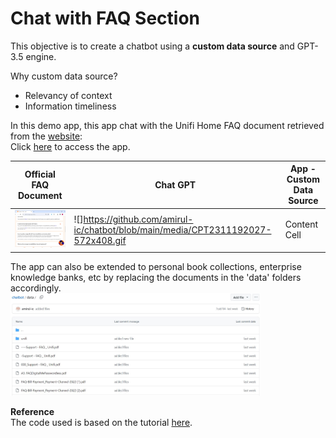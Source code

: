 # Chat with FAQ Section

This objective is to create a chatbot using a **custom data source** and GPT-3.5 engine.  <br>  

Why custom data source?
* Relevancy of context <br>
* Information timeliness


In this demo app, this app chat with the Unifi Home FAQ document retrieved from the [website](https://unifi.com.my/support/faq): <br>Click [here](https://faq-chatbot.streamlit.app/) to access the app.

| Official FAQ Document|Chat GPT | App - Custom Data Source |
| ----------  |---------|--------------------------|
| <img width="400px" src="./media/unifi_FAQ.JPG" alt="faq doc" />     |![]https://github.com/amirul-ic/chatbot/blob/main/media/CPT2311192027-572x408.gif  |Content Cell              |



The app can also be extended to personal book collections, enterprise knowledge banks, etc by replacing the documents in the 'data' folders accordingly. <br>
<img width="400px" src="./media/data_folder.JPG" alt="data folder" />

**Reference** <br>
The code used is based on the tutorial [here](https://blog.streamlit.io/build-a-chatbot-with-custom-data-sources-powered-by-llamaindex/).
